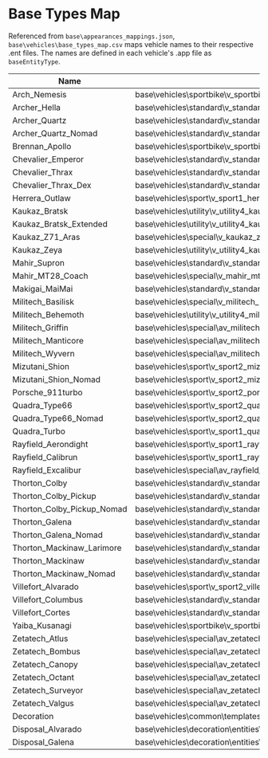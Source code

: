 # Base Types Map

Referenced from `base\appearances_mappings.json`, `base\vehicles\base_types_map.csv` maps vehicle names to their respective .ent files. The names are defined in each vehicle's .app file as `baseEntityType`.

| Name                          | .ent File                                                                            |
| ----------------------------- | ------------------------------------------------------------------------------------ |
| Arch\_Nemesis                 | base\vehicles\sportbike\v\_sportbike2\_arch\_nemesis\_basic\_01.ent                  |
| Archer\_Hella                 | base\vehicles\standard\v\_standard2\_archer\_hella\_\_basic\_01.ent                  |
| Archer\_Quartz                | base\vehicles\standard\v\_standard2\_archer\_quartz\_\_basic\_01.ent                 |
| Archer\_Quartz\_Nomad         | base\vehicles\standard\v\_standard2\_archer\_quartz\_nomad\_\_01.ent                 |
| Brennan\_Apollo               | base\vehicles\sportbike\v\_sportbike3\_brennan\_apollo\_basic\_01.ent                |
| Chevalier\_Emperor            | base\vehicles\standard\v\_standard3\_chevalier\_emperor\_01\_\_basic\_01.ent         |
| Chevalier\_Thrax              | base\vehicles\standard\v\_standard2\_chevalier\_thrax\_\_basic\_01.ent               |
| Chevalier\_Thrax\_Dex         | base\vehicles\standard\v\_standard2\_chevalier\_thrax\_\_dex.ent                     |
| Herrera\_Outlaw               | base\vehicles\sport\v\_sport1\_herrera\_outlaw\_basic\_01.ent                        |
| Kaukaz\_Bratsk                | base\vehicles\utility\v\_utility4\_kaukaz\_bratsk\_\_basic\_01.ent                   |
| Kaukaz\_Bratsk\_Extended      | base\vehicles\utility\v\_utility4\_kaukaz\_bratsk\_extended\_\_basic\_01.ent         |
| Kaukaz\_Z71\_Aras             | base\vehicles\special\v\_kaukaz\_z71\_aras\_\_basic\_01.ent                          |
| Kaukaz\_Zeya                  | base\vehicles\utility\v\_utility4\_kaukaz\_zeya\_\_basic\_01.ent                     |
| Mahir\_Supron                 | base\vehicles\standard\v\_standard25\_mahir\_supron\_01\_\_basic\_01.ent             |
| Mahir\_MT28\_Coach            | base\vehicles\special\v\_mahir\_mt28\_coach\_basic\_01.ent                           |
| Makigai\_MaiMai               | base\vehicles\standard\v\_standard2\_makigai\_maimai\_01\_basic\_01.ent              |
| Militech\_Basilisk            | base\vehicles\special\v\_militech\_basilisk\_01\_\_basic\_01.ent                     |
| Militech\_Behemoth            | base\vehicles\utility\v\_utility4\_militech\_behemoth\_basic\_01.ent                 |
| Militech\_Griffin             | base\vehicles\special\av\_militech\_griffin\_\_basic\_01.ent                         |
| Militech\_Manticore           | base\vehicles\special\av\_militech\_manticore\_basic\_01.ent                         |
| Militech\_Wyvern              | base\vehicles\special\av\_militech\_wyvern\_\_basic\_01.ent                          |
| Mizutani\_Shion               | base\vehicles\sport\v\_sport2\_mizutani\_shion\_\_basic\_01.ent                      |
| Mizutani\_Shion\_Nomad        | base\vehicles\sport\v\_sport2\_mizutani\_shion\_nomad\_\_basic\_01.ent               |
| Porsche\_911turbo             | base\vehicles\sport\v\_sport2\_porsche\_911turbo\_\_basic\_01.ent                    |
| Quadra\_Type66                | base\vehicles\sport\v\_sport2\_quadra\_type66\_\_basic\_01.ent                       |
| Quadra\_Type66\_Nomad         | base\vehicles\sport\v\_sport2\_quadra\_type66\_nomad\_\_basic\_01.ent                |
| Quadra\_Turbo                 | base\vehicles\sport\v\_sport1\_quadra\_turbo\_\_basic\_01.ent                        |
| Rayfield\_Aerondight          | base\vehicles\sport\v\_sport1\_rayfield\_aerondight\_\_basic\_01.ent                 |
| Rayfield\_Calibrun            | base\vehicles\sport\v\_sport1\_rayfield\_caliburn\_\_basic\_01.ent                   |
| Rayfield\_Excalibur           | base\vehicles\special\av\_rayfield\_excalibur\_\_basic\_01.ent                       |
| Thorton\_Colby                | base\vehicles\standard\v\_standard2\_thorton\_colby\_\_basic\_01.ent                 |
| Thorton\_Colby\_Pickup        | base\vehicles\standard\v\_standard25\_thorton\_colby\_pickup\_\_basic\_01.ent        |
| Thorton\_Colby\_Pickup\_Nomad | base\vehicles\standard\v\_standard25\_thorton\_colby\_pickup\_nomad\_\_basic\_01.ent |
| Thorton\_Galena               | base\vehicles\standard\v\_standard2\_thorton\_galena\_01\_\_basic\_01.ent            |
| Thorton\_Galena\_Nomad        | base\vehicles\standard\v\_standard2\_thorton\_galena\_nomad\_\_01.ent                |
| Thorton\_Mackinaw\_Larimore   | base\vehicles\standard\v\_standard3\_thorton\_mackinaw\_larimore\_01.ent             |
| Thorton\_Mackinaw             | base\vehicles\standard\v\_standard3\_thorton\_mackinaw\_01\_\_basic\_01.ent          |
| Thorton\_Mackinaw\_Nomad      | base\vehicles\standard\v\_standard3\_thorton\_mackinaw\_nomad\_01\_\_basic\_01.ent   |
| Villefort\_Alvarado           | base\vehicles\sport\v\_sport2\_villefort\_alvarado\_\_basic\_01.ent                  |
| Villefort\_Columbus           | base\vehicles\standard\v\_standard25\_villefort\_columbus\_01\_\_basic\_01.ent       |
| Villefort\_Cortes             | base\vehicles\standard\v\_standard2\_villefort\_cortes\_01\_\_basic\_01.ent          |
| Yaiba\_Kusanagi               | base\vehicles\sportbike\v\_sportbike1\_yaiba\_kusanagi\_basic\_01.ent                |
| Zetatech\_Atlus               | base\vehicles\special\av\_zetatech\_atlus\_basic\_01.ent                             |
| Zetatech\_Bombus              | base\vehicles\special\av\_zetatech\_bombus\_\_basic.ent                              |
| Zetatech\_Canopy              | base\vehicles\special\av\_zetatech\_canopy\_\_basic\_01.ent                          |
| Zetatech\_Octant              | base\vehicles\special\av\_zetatech\_octant.ent                                       |
| Zetatech\_Surveyor            | base\vehicles\special\av\_zetatech\_surveyor\_basic\_01.ent                          |
| Zetatech\_Valgus              | base\vehicles\special\av\_zetatech\_valgus\_basic\_01.ent                            |
| Decoration                    | base\vehicles\common\templates\vehicle\_decoration\_base.ent                         |
| Disposal\_Alvarado            | base\vehicles\decoration\entities\v\_disposal\_alvarado\_base.ent                    |
| Disposal\_Galena              | base\vehicles\decoration\entities\v\_disposal\_galena\_base.ent                      |
